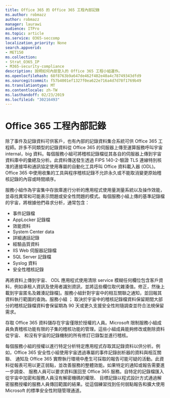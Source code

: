 ```yaml
---
title: Office 365 的 Office 365 工程內部記錄
ms.author: robmazz
author: robmazz
manager: laurawi
audience: ITPro
ms.topic: article
ms.service: O365-seccomp
localization_priority: None
search.appverid:
- MET150
ms.collection:
- Strat_O365_IP
- M365-security-compliance
description: 說明如何內部登入的 Office 365 工程小組運作。
ms.openlocfilehash: 68f8763b9a647de462f402e40a4c78749343dfd9
ms.sourcegitcommit: f57b4001ef1327f0ea622e716a4d7d78f1769b49
ms.translationtype: MT
ms.contentlocale: zh-TW
ms.lasthandoff: 02/23/2019
ms.locfileid: "30216493"
---
```

# <a name="internal-logging-for-office-365-engineering"></a>Office 365 工程內部記錄
除了事件及記錄資料可供客戶，也有內部的記錄資料集合系統可供 Office 365 工程師。許多不同類型的記錄資料從 Office 365 的伺服器上傳至運算服務呼叫宇宙 internal，big 資料。每個服務小組可將稽核記錄檔從其各自的伺服器上傳到宇宙資料庫中的彙總及分析。此資料傳送發生透過 FIPS 140-2-驗證 TLS 連線特別核准的連接埠和通訊協定使用專屬的自動化工具呼叫 Office 資料載入器 (ODL)。Office 365 中使用收集的工具與程序稽核記錄不允許永久或不能取消變更原始稽核記錄的內容或時間順序。

服務小組作為宇宙集中存放庫進行分析的應用程式使用量測量系統以及操作效能，並尋找異常和可能表示問題或安全性問題的模式。每個服務小組上傳的基準記錄檔的宇宙，將根據他們尋求分析，通常包含：
- 事件記錄檔
- AppLocker 記錄檔
- 效能資料
- System Center data
- 詳細通話記錄
- 經驗品質資料
- IIS Web 伺服器記錄檔
- SQL Server 記錄檔
- Syslog 資料
- 安全性稽核記錄

再將資料上傳到宇宙、 ODL 應用程式使用清除 service 模糊任何欄位包含客戶資料，例如承租人資訊及使用者識別資訊，並將這些欄位取代雜湊值。修正，然後上載到宇宙匿名及雜湊記錄檔]。服務小組針對宇宙中的相互關聯之通知，並回報其資料執行範圍的查詢。服務小組 ； 取決於宇宙中的稽核記錄檔資料保留期間大部分的稽核記錄檔資料會保留期為 90 天或更久支援安全性附隨調查並符合法規保留需求。

存取 Office 365 資料儲存在宇宙僅限於授權的人員。Microsoft 限制服務小組成員負責稽核功能有限的子集的稽核功能的管理。這些小組成員能夠修改或刪除資料從宇宙、 和沒有宇宙的記錄機制的所有修訂已錄製並進行稽核。

每個服務小組的授權以進行特定分析特定應用程式存取其記錄資料以供分析。例如，Office 365 安全性小組使用宇宙透過專屬的事件記錄剖析器的資料與相互關聯、 通知及 Office 365 實際執行環境中產生可採取的報告可能可疑的活動。此資料從報表可用以更正弱點，並改善服務的整體效能。如果特定的通知或報告需要進一步調查、 服務人員可以要求資料匯回至 Office 365 服務。自特定的記錄檔匯入從宇宙中加密和服務人員沒有解密機碼的權限、 目標記錄以程式設計方式通過解密服務授權的服務人員傳回範圍的結果。從這個練習找到任何弱點報告和擴大使用 Microsoft 的標準安全性附隨管理通道。
